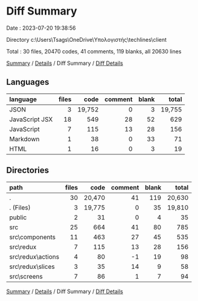 # Diff Summary

Date : 2023-07-20 19:38:56

Directory c:\\Users\\Tsags\\OneDrive\\Υπολογιστής\\techlines\\client

Total : 30 files,  20470 codes, 41 comments, 119 blanks, all 20630 lines

[Summary](results.md) / [Details](details.md) / Diff Summary / [Diff Details](diff-details.md)

## Languages
| language | files | code | comment | blank | total |
| :--- | ---: | ---: | ---: | ---: | ---: |
| JSON | 3 | 19,752 | 0 | 3 | 19,755 |
| JavaScript JSX | 18 | 549 | 28 | 52 | 629 |
| JavaScript | 7 | 115 | 13 | 28 | 156 |
| Markdown | 1 | 38 | 0 | 33 | 71 |
| HTML | 1 | 16 | 0 | 3 | 19 |

## Directories
| path | files | code | comment | blank | total |
| :--- | ---: | ---: | ---: | ---: | ---: |
| . | 30 | 20,470 | 41 | 119 | 20,630 |
| . (Files) | 3 | 19,775 | 0 | 35 | 19,810 |
| public | 2 | 31 | 0 | 4 | 35 |
| src | 25 | 664 | 41 | 80 | 785 |
| src\\components | 11 | 463 | 27 | 45 | 535 |
| src\\redux | 7 | 115 | 13 | 28 | 156 |
| src\\redux\\actions | 4 | 80 | -1 | 19 | 98 |
| src\\redux\\slices | 3 | 35 | 14 | 9 | 58 |
| src\\screens | 7 | 86 | 1 | 7 | 94 |

[Summary](results.md) / [Details](details.md) / Diff Summary / [Diff Details](diff-details.md)